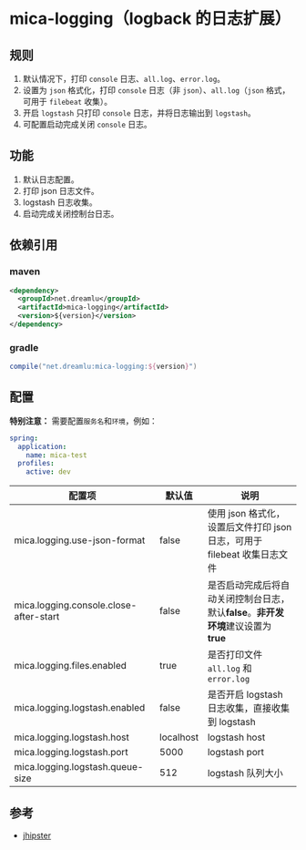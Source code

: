 # mica-logging（logback 的日志扩展）

## 规则
1. 默认情况下，打印 `console` 日志、`all.log`、`error.log`。
2. 设置为 `json` 格式化，打印 `console` 日志（非 `json`）、`all.log`（`json` 格式，可用于 `filebeat` 收集）。
3. 开启 `logstash` 只打印 `console` 日志，并将日志输出到 `logstash`。
4. 可配置启动完成关闭 `console` 日志。

## 功能
1. 默认日志配置。
2. 打印 json 日志文件。
3. logstash 日志收集。
4. 启动完成关闭控制台日志。

## 依赖引用
### maven
```xml
<dependency>
  <groupId>net.dreamlu</groupId>
  <artifactId>mica-logging</artifactId>
  <version>${version}</version>
</dependency>
```

### gradle
```groovy
compile("net.dreamlu:mica-logging:${version}")
```

## 配置
**特别注意：** 需要配置`服务名`和`环境`，例如：

```yaml
spring:
  application:
    name: mica-test
  profiles:
    active: dev
```

| 配置项 | 默认值 | 说明 |
| ----- | ------ | ------ |
| mica.logging.use-json-format | false | 使用 json 格式化，设置后文件打印 json 日志，可用于 filebeat 收集日志文件 |
| mica.logging.console.close-after-start | false | 是否启动完成后将自动关闭控制台日志，默认**false**。**非开发环境**建议设置为 **true** |
| mica.logging.files.enabled | true | 是否打印文件 `all.log` 和 `error.log` |
| mica.logging.logstash.enabled | false | 是否开启 logstash 日志收集，直接收集到 logstash |
| mica.logging.logstash.host | localhost | logstash host |
| mica.logging.logstash.port | 5000 | logstash port |
| mica.logging.logstash.queue-size | 512 | logstash 队列大小 |

## 参考
- [jhipster](https://github.com/jhipster/jhipster)